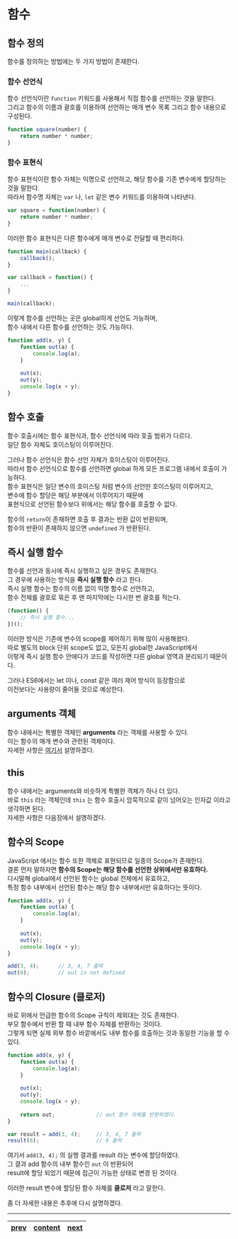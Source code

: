 # 함수

## 함수 정의
함수를 정의하는 방법에는 두 가지 방법이 존재한다.

### 함수 선언식
함수 선언식이란 `function` 키워드를 사용해서 직접 함수를 선언하는 것을 말한다.  
그리고 함수의 이름과 괄호를 이용하여 선언하는 매개 변수 목록 그리고 함수 내용으로 구성된다.

```js
function square(number) {
	return number * number;
}
```

### 함수 표현식
함수 표현식이란 함수 자체는 익명으로 선언하고, 해당 함수를 기존 변수에게 할당하는 것을 말한다.  
따라서 함수명 자체는 `var` 나, `let` 같은 변수 키워드를 이용하여 나타낸다.

```js
var square = function(number) {
	return number * number;
}
```

이러한 함수 표현식은 다른 함수에게 매개 변수로 전달할 때 편리하다.

```js
function main(callback) {
	callback();
}

var callback = function() {
	...
}

main(callback);
```

이렇게 함수를 선언하는 곳은 global하게 선언도 가능하며,  
함수 내에서 다른 함수를 선언하는 것도 가능하다.
```js
function add(x, y) {
	function out(a) {
		console.log(a);
	}
	
	out(x);
	out(y);
	console.log(x + y);
}
```

## 함수 호출
함수 호출시에는 함수 표현식과, 함수 선언식에 따라 호출 범위가 다르다.  
일단 함수 자체도 호이스팅이 이루어진다.

그러나 함수 선언식은 함수 선언 자체가 호이스팅이 이루어진다.  
따라서 함수 선언식으로 함수를 선언하면 global 하게 모든 프로그램 내에서 호출이 가능하다.  
함수 표현식은 일단 변수의 호이스팅 처럼 변수의 선언만 호이스팅이 이루어지고,  
변수에 함수 할당은 해당 부분에서 이루어지기 때문에  
표현식으로 선언된 함수보다 위에서는 해당 함수를 호출할 수 없다.

함수의 `return`이 존재하면 호출 후 결과는 반환 값이 반환되며,  
함수의 반환이 존재하지 않으면 `undefined` 가 반환된다.

## 즉시 실행 함수
함수를 선언과 동시에 즉시 실행하고 싶은 경우도 존재한다.  
그 경우에 사용하는 방식을 **즉시 실행 함수** 라고 한다.  
즉시 실행 함수는 함수의 이름 없이 익명 함수로 선언하고,  
함수 전체를 괄호로 묶은 후 맨 마지막에는 다시한 번 괄호를 적는다.

```js
(function() {
	// 즉시 실행 함수...
})();
```

이러한 방식은 기존에 변수의 scope를 제어하기 위해 많이 사용해왔다.  
따로 별도의 block 단위 scope도 없고, 모든지 global한 JavaScript에서  
이렇게 즉시 실행 함수 안에다가 코드를 작성하면 다른 global 영역과 분리되기 때문이다.

그러나 ES6에서는 let 이나, const 같은 여러 제어 방식이 등장함으로  
이전보다는 사용량이 줄어들 것으로 예상한다.

## arguments 객체
함수 내에서는 특별한 객체인 **arguments** 라는 객체를 사용할 수 있다.  
이는 함수의 매개 변수와 관련된 객체이다.  
자세한 사항은 [여기서](./etc/function-in-arguments.ko-KR.md) 설명하겠다.

## this
함수 내에서는 arguments와 비슷하게 특별한 객체가 하나 더 있다.  
바로 `this` 라는 객체인데 `this` 는 함수 호출시 암묵적으로 같이 넘어오는 인자값 이라고 생각하면 된다.  
자세한 사항은 다음장에서 설명하겠다.

## 함수의 Scope
JavaScript 에서는 함수 또한 객체로 표현되므로 일종의 Scope가 존재한다.  
결론 먼저 말하자면 **함수의 Scope는 해당 함수를 선언한 상위에서만 유효하다.**  
다시말해 global에서 선언된 함수는 global 전체에서 유효하고,  
특정 함수 내부에서 선언된 함수는 해당 함수 내부에서만 유효하다는 뜻이다.

```js
function add(x, y) {
	function out(a) {
		console.log(a);
	}
	
	out(x);
	out(y);
	console.log(x + y);
}

add(3, 4);		// 3, 4, 7 출력
out(6);			// out is not defined
```

## 함수의 Closure (클로저)
바로 위에서 언급한 함수의 Scope 규칙이 제외대는 것도 존재한다.  
부모 함수에서 반환 할 때 내부 함수 자체를 반환하는 것이다.  
그렇게 되면 실제 외부 함수 바깥에서도 내부 함수를 호출하는 것과 동일한 기능을 할 수 있다.
```js
function add(x, y) {
	function out(a) {
		console.log(a);
	}
	
	out(x);
	out(y);
	console.log(x + y);
	
	return out;				// out 함수 자체를 반환하였다.
}

var result = add(3, 4);		// 3, 4, 7 출력
result(6);					// 6 출력
```

여기서 `add(3, 4);` 의 실행 결과를 result 라는 변수에 할당하였다.  
그 결과 add 함수의 내부 함수인 `out` 이 반환되어  
result에 할당 되었기 때문에 접근이 가능한 상태로 변경 된 것이다.

이러한 result 변수에 할당된 함수 자체를 **클로저** 라고 말한다.

좀 더 자세한 내용은 추후에 다시 설명하겠다.

---
|[prev](././07-operator.ko-KR.md)|[content](./00-contents.ko-KR.md)|[next](./09-this.ko-KR.md)|
|:--:|:--:|:--:|
